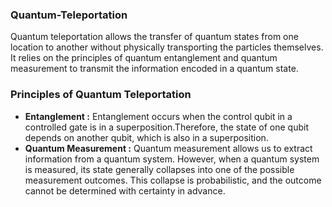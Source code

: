 ### Quantum-Teleportation
Quantum teleportation allows the transfer of quantum states from one location to another without physically transporting the particles themselves. It relies on the principles of quantum entanglement and quantum measurement to transmit the information encoded in a quantum state.
### Principles of Quantum Teleportation
- **Entanglement :**
Entanglement occurs when the control qubit in a controlled gate is in
a superposition.Therefore, the state of one qubit depends on another qubit, which is
also in a superposition.
- **Quantum Measurement :** 
Quantum measurement allows us to extract information from a quantum system. However, when a quantum system is measured, its state generally collapses into one of the possible measurement outcomes. This collapse is probabilistic, and the outcome cannot be determined with certainty in advance.
